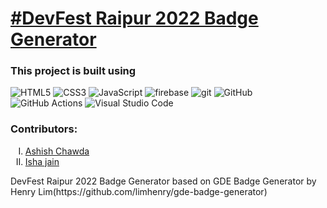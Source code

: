 # [#DevFest Raipur 2022 Badge Generator](https://devfestraipur.web.app)

<h3>
This project is built using 
</h3>
<p>
<img alt="HTML5" src="https://img.shields.io/badge/-HTML5-E34F26?style=flat-square&logo=html5&logoColor=white" />
<img alt="CSS3" src="https://img.shields.io/badge/-CSS3-1572B6?style=flat-square&logo=css3&logoColor=white" />
<img alt="JavaScript" src="https://img.shields.io/badge/-JavaScript-2e2e2e?style=flat-square&logo=javascript&logoColor=F7DF1E" />
<img alt="firebase" src="https://img.shields.io/badge/-Firebase-181717?style=flat-square&logo=firebase&logoColor=FFCA28" />
<img alt="git" src="https://img.shields.io/badge/-Git-F05032?style=flat-square&logo=git&logoColor=white" />
<img alt="GitHub" src="https://img.shields.io/badge/-GitHub-181717?style=flat-square&logo=github&logoColor=white" />
<img alt="GitHub Actions" src="https://img.shields.io/badge/-GitHub_Actions-2088FF?style=flat-square&logo=githubactions&logoColor=white" />
<img alt="Visual Studio Code" src="https://img.shields.io/badge/-Visual_Studio_Code-007ACC?style=flat-square&logo=visualstudiocode&logoColor=white" />
</p>
<h3>
Contributors:
</h3>
<ol type="I">
<li><a href="https://github.com/ashish11chawda"target="_blank">Ashish Chawda</a><br></li>
<li><a href="https://github.com/ishajain2002"target="_blank">Isha jain</a><br></li>
</ol>
DevFest Raipur 2022 Badge Generator based on GDE Badge Generator by Henry Lim(https://github.com/limhenry/gde-badge-generator)




